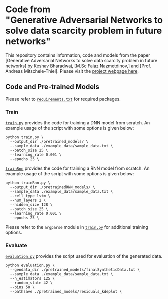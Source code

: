 
# Code from <br>"Generative Adversarial Networks to solve data scarcity problem in future networks"

This repository contains information, code and models from the paper [Generative Adversarial Networks to solve data scarcity problem in future networks] by Keshav Bharadwaj, [M.Sc Faiaz Nazmetdinov,] and [Prof. Andreas Mitschele-Thiel]. Please visit the [project webpage here](https://github.com/Keshav-Bharadwaj/DeepFreq/). 

## Code and Pre-trained Models

Please refer to [`requirements.txt`](requirements.txt) for required packages. 

### Train

[`train.py`](train.py) provides the code for training a DNN model from scratch. An example usage of the script with some options is given below:

```shell
python train.py \
  --output_dir ./pretrained_models/ \
  --sample_data ./example_data/sample_data.txt \
  --batch_size 25 \
  --learning_rate 0.001 \
  --epochs 25 \ 
```


[`trainRnn`](trainRnn.py) provides the code for training a RNN model from scratch. An example usage of the script with some options is given below:

```shell
python trainRnn.py \
  --output_dir ./pretrainedRNN_models/ \
  --sample_data ./example_data/sample_data.txt \
  --cell_type lstm \
  --num_layers 2 \
  --hidden_size 128 \
  --batch_size 25 \
  --learning_rate 0.001 \
  --epochs 25 \
```

Please refer to the `argparse` module in [`train.py`](train.py) for additional training options.


### Evaluate

[`evaluation.py`](test.py) provides the script used for evaluation of the generated data.


```shell
python evaluation.py \
  --gendata_dir ./pretrained_models/finalSyntheticData.txt \
  --sample_data ./example_data/sample_data.txt \
  --n_estimators 125 \
  --random_state 42 \
  --bins 50 \
  --pathsave ./pretrained_models/residuals_kdeplot \
```

